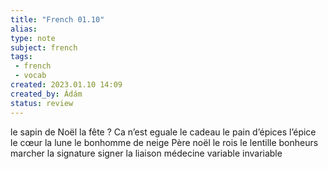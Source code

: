 ```yaml
---
title: "French 01.10"
alias: 
type: note
subject: french
tags:
 - french
 - vocab
created: 2023.01.10 14:09
created_by: Ádám
status: review
---
```

le sapin de Noël
la fête
? Ca n’est eguale
le cadeau
le pain d’épices
l’épice
le cœur
la lune
le bonhomme de neige
Père noël
le rois
le lentille
bonheurs
marcher
la signature
signer
la liaison
médecine
variable
invariable





